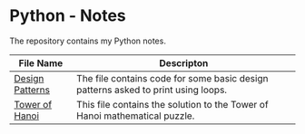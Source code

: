 # Python - Notes

The repository contains my Python notes.

|File Name | Descripton |
|---|---|
| [Design Patterns](/Python/DesignPatterns.py) | The file contains code for some basic design patterns asked to print using loops. |
| [Tower of Hanoi](/Python/TowerOfHanoi.py) | This file contains the solution to the Tower of Hanoi mathematical puzzle. |
